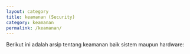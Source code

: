 ```yaml
---
layout: category
title: keamanan (Security)
category: keamanan
permalink: /keamanan/
---
```


Berikut ini adalah arsip tentang keamanan baik sistem maupun hardware:
